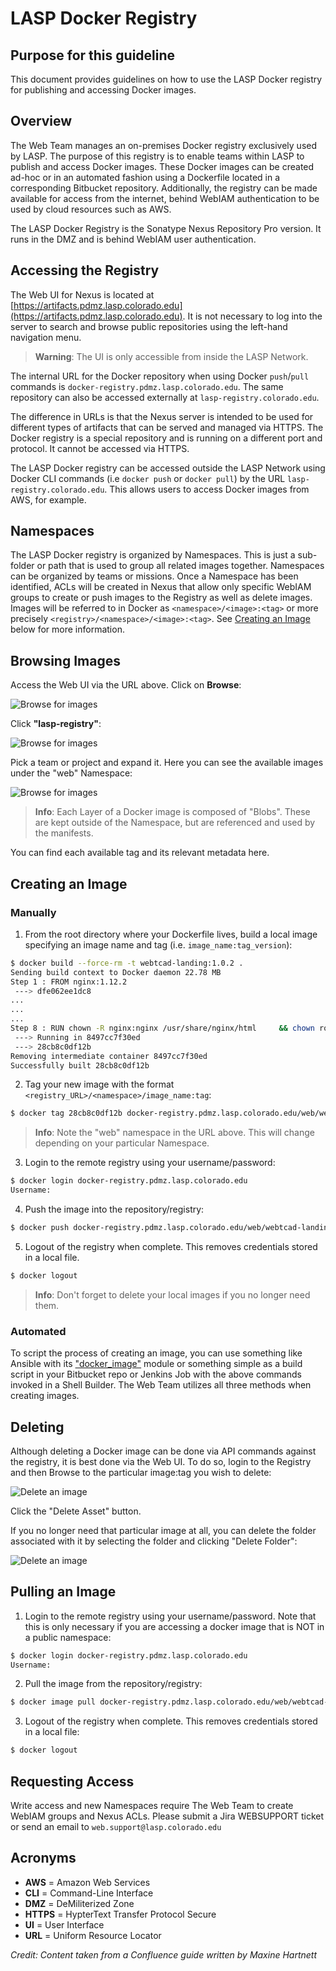# LASP Docker Registry

## Purpose for this guideline

This document provides guidelines on how to use the LASP Docker registry for publishing and accessing Docker images.

## Overview

The Web Team manages an on-premises Docker registry exclusively used by LASP. The purpose of this registry is to enable
teams within LASP to publish and access Docker images. These Docker images can be created ad-hoc or in an automated
fashion using a Dockerfile located in a corresponding Bitbucket repository. Additionally, the registry can be made
available for access from the internet, behind WebIAM authentication to be used by cloud resources such as AWS.

The LASP Docker Registry is the Sonatype Nexus Repository Pro version. It runs in the DMZ and is behind WebIAM user
authentication.

## Accessing the Registry

The Web UI for Nexus is located at [https://artifacts.pdmz.lasp.colorado.edu](https://artifacts.pdmz.lasp.colorado.edu).
It is not necessary to log into the server to search and browse public repositories using the left-hand navigation menu.

> **Warning**: The UI is only accessible from inside the LASP Network.

The internal URL for the Docker repository when using Docker `push`/`pull` commands is
`docker-registry.pdmz.lasp.colorado.edu`. The same repository can also be accessed externally at
`lasp-registry.colorado.edu`.

The difference in URLs is that the Nexus server is intended to be used for different types of artifacts that can be
served and managed via HTTPS. The Docker registry is a special repository and is running on a different port and
protocol. It cannot be accessed via HTTPS.

The LASP Docker registry can be accessed outside the LASP Network using Docker CLI commands (i.e `docker push` or
`docker pull`) by the URL `lasp-registry.colorado.edu`. This allows users to access Docker images from AWS, for example.

## Namespaces

The LASP Docker registry is organized by Namespaces. This is just a sub-folder or path that is used to group all related
images together. Namespaces can be organized by teams or missions. Once a Namespace has been identified, ACLs will be
created in Nexus that allow only specific WebIAM groups to create or push images to the Registry as well as delete
images. Images will be referred to in Docker as `<namespace>/<image>:<tag>` or more precisely
`<registry>/<namespace>/<image>:<tag>`. See [Creating an Image](#creating-an-image) below for more information.

## Browsing Images

Access the Web UI via the URL above. Click on **Browse**:

![Browse for images](../../_static/lasp_docker_registry_browse1.png)

Click **"lasp-registry"**:

![Browse for images](../../_static/lasp_docker_registry_browse2.png)

Pick a team or project and expand it. Here you can see the available images under the "web" Namespace:

![Browse for images](../../_static/lasp_docker_registry_browse3.png)

> **Info**: Each Layer of a Docker image is composed of "Blobs". These are kept outside of the Namespace, but are
> referenced and used by the manifests.

You can find each available tag and its relevant metadata here.

## Creating an Image

### Manually

1. From the root directory where your Dockerfile lives, build a local image specifying an image name and tag (i.e.
   `image_name:tag_version`):

```bash
$ docker build --force-rm -t webtcad-landing:1.0.2 .
Sending build context to Docker daemon 22.78 MB
Step 1 : FROM nginx:1.12.2
 ---> dfe062ee1dc8
...
...
...
Step 8 : RUN chown -R nginx:nginx /usr/share/nginx/html     && chown root:root /etc/nginx/nginx.conf
 ---> Running in 8497cc7f30ed
 ---> 28cb8c0df12b
Removing intermediate container 8497cc7f30ed
Successfully built 28cb8c0df12b
```

2. Tag your new image with the format `<registry_URL>/<namespace>/image_name:tag`:

```bash
$ docker tag 28cb8c0df12b docker-registry.pdmz.lasp.colorado.edu/web/webtcad-landing:1.0.2
```

> **Info**: Note the "web" namespace in the URL above. This will change depending on your particular Namespace.

3. Login to the remote registry using your username/password:

```bash
$ docker login docker-registry.pdmz.lasp.colorado.edu
Username:
```

4. Push the image into the repository/registry:

```bash
$ docker push docker-registry.pdmz.lasp.colorado.edu/web/webtcad-landing:1.0.2
```

5. Logout of the registry when complete. This removes credentials stored in a local file.

```bash
$ docker logout
```

> **Info**: Don't forget to delete your local images if you no longer need them.


### Automated

To script the process of creating an image, you can use something like Ansible with its
["docker_image"](https://docs.ansible.com/ansible/latest/collections/community/docker/docker_image_module.html) module
or something simple as a build script in your Bitbucket repo or Jenkins Job with the above commands invoked in a Shell
Builder. The Web Team utilizes all three methods when creating images.

## Deleting

Although deleting a Docker image can be done via API commands against the registry, it is best done via the Web UI. To
do so, login to the Registry and then Browse to the particular image:tag you wish to delete:

![Delete an image](../../_static/lasp_docker_registry_delete_image1.png)

Click the "Delete Asset" button.

If you no longer need that particular image at all, you can delete the folder associated with it by selecting the folder
and clicking "Delete Folder":

![Delete an image](../../_static/lasp_docker_registry_delete_image2.png)


## Pulling an Image

1. Login to the remote registry using your username/password. Note that this is only necessary if you are accessing a
docker image that is NOT in a public namespace:

```bash
$ docker login docker-registry.pdmz.lasp.colorado.edu
Username:
```

2. Pull the image from the repository/registry:

```bash
$ docker image pull docker-registry.pdmz.lasp.colorado.edu/web/webtcad-landing:1.0.2
```

3. Logout of the registry when complete. This removes credentials stored in a local file:

```bash
$ docker logout
```

## Requesting Access

Write access and new Namespaces require The Web Team to create WebIAM groups and Nexus ACLs. Please submit a Jira
WEBSUPPORT ticket or send an email to `web.support@lasp.colorado.edu`

## Acronyms

* **AWS** = Amazon Web Services
* **CLI** = Command-Line Interface
* **DMZ** = DeMiliterized Zone
* **HTTPS** = HypterText Transfer Protocol Secure
* **UI** = User Interface
* **URL** = Uniform Resource Locator

*Credit: Content taken from a Confluence guide written by Maxine Hartnett*
